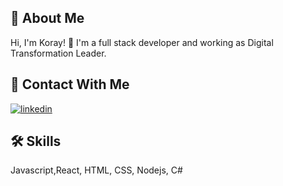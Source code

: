 
## 🚀 About Me
Hi, I'm Koray! 👋
I'm a full stack developer and working as Digital Transformation Leader.


## 🔗 Contact With Me

[![linkedin](https://img.shields.io/badge/linkedin-0A66C2?style=for-the-badge&logo=linkedin&logoColor=white)](https://www.linkedin.com/)


## 🛠 Skills
Javascript,React, HTML, CSS, Nodejs, C#

